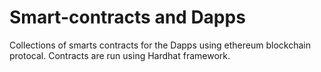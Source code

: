 # Smart-contracts and Dapps

Collections of smarts contracts for the Dapps using ethereum blockchain protocal. Contracts are run using Hardhat framework.
